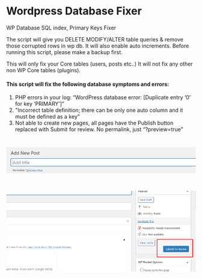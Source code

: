 # Wordpress Database Fixer
WP Database SQL index, Primary Keys Fixer


The script will give you DELETE MODIFY/ALTER table queries & remove those corrupted rows in wp db. It will also enable auto increments.
Before running this script, please make a backup first.

This will only fix your Core tables (users, posts etc..) It will not fix any other non WP Core tables (plugins).


#### This script will fix the following database symptoms and errors:

1. PHP errors in your log: “WordPress database error: [Duplicate entry ‘0’ for key ‘PRIMARY’]”
2. "Incorrect table definition; there can be only one auto column and it must be defined as a key”
3. Not able to create new pages, all pages have the Publish button replaced with Submit for review. 
No permalink, just “?preview=true”


# ![Markdown Here logo](https://raw.githubusercontent.com/trgcyln/wordpress-database-fixer/master/Symptom-2.png)
# ![Markdown Here logo](https://raw.githubusercontent.com/trgcyln/wordpress-database-fixer/master/Symptom.png)
